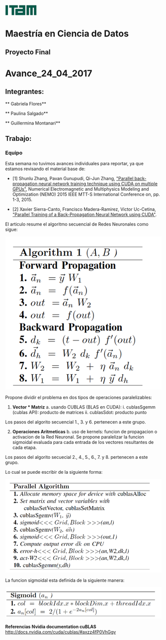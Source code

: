 ![logo](images/logoitam.gif)
# Maestría en Ciencia de Datos
## Proyecto Final
# Avance_24_04_2017

## Integrantes:

** Gabriela Flores**

** Paulina Salgado**

** Guillermina Montanari**

## Trabajo:
### Equipo

Esta semana no tuvimos avances individuales para reportar, ya que estamos revisando el material base de:

* [1] Shunlu Zhang, Pavan Gunupudi, Qi-Jun Zhang, ["Parallel back-propagation neural network training technique using CUDA on multiple GPUs"](https://drive.google.com/a/ci.itam.mx/file/d/0B9UK_UtOYJ8IRldNWjBEMk1yV3M/view?usp=sharing), Numerical Electromagnetic and Multiphysics Modeling and Optimization (NEMO) 2015 IEEE MTT-S International Conference on, pp. 1-3, 2015.

* [2] Xavier Sierra-Canto, Francisco Madera-Ramirez, Victor Uc-Cetina, ["Parallel Training of a Back-Propagation Neural Network using CUDA"](https://drive.google.com/open?id=0B9UK_UtOYJ8ITFE2Uy1JQlRhSjg).

El articulo resume el algoritmo secuencial de Redes Neuronales como sigue: 

![logo](images/Algsec.gif)

Propone dividir el problema en dos tipos de operaciones paralelizables:

1.  **Vector * Matriz**
      a. usando CUBLAS (BLAS en CUDA):
         i. cublasSgemm (cublas API): producto de matrices
         ii. cublasSdot: producto punto

Los pasos del algorito secuencial 1., 3. y 6. pertenecen a este grupo.

2. **Operaciones Aritmeticas**
      b. uso de kernels: funcion de propagacion o activacion de la Red Neuronal. Se propone paralelizar la funcion sigmoidal evaluada para cada entrada de los vectores resultantes de cada etapa.
      
Los pasos del algorito secuecial 2., 4., 5., 6., 7. y 8. pertenecen a este grupo.

Lo cual se puede escribir de la siguiente forma:

![logo](images/Parallel.png)


La funcion sigmoidal esta definida de la siguiente manera:

![logo](images/sigmoid.png)


**Referencias**
**Nvidia documentation cuBLAS** http://docs.nvidia.com/cuda/cublas/#axzz4fP0VhGgv